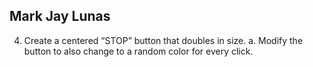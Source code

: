 ## Mark Jay Lunas

4. Create a centered “STOP” button that doubles in size.
   a. Modify the button to also change to a random color for every click.
